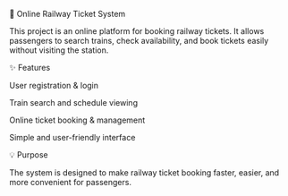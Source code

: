 🚆 Online Railway Ticket System

This project is an online platform for booking railway tickets. It allows passengers to search trains, check availability, and book tickets easily without visiting the station.

✨ Features

User registration & login

Train search and schedule viewing

Online ticket booking & management

Simple and user-friendly interface

💡 Purpose

The system is designed to make railway ticket booking faster, easier, and more convenient for passengers.
